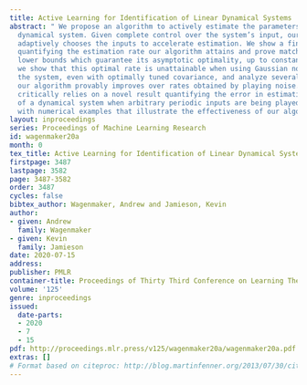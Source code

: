 ```yaml
---
title: Active Learning for Identification of Linear Dynamical Systems
abstract: " We propose an algorithm to actively estimate the parameters of a linear
  dynamical system. Given complete control over the system’s input, our algorithm
  adaptively chooses the inputs to accelerate estimation. We show a finite time bound
  quantifying the estimation rate our algorithm attains and prove matching upper and
  lower bounds which guarantee its asymptotic optimality, up to constants. In addition,
  we show that this optimal rate is unattainable when using Gaussian noise to excite
  the system, even with optimally tuned covariance, and analyze several examples where
  our algorithm provably improves over rates obtained by playing noise. Our analysis
  critically relies on a novel result quantifying the error in estimating the parameters
  of a dynamical system when arbitrary periodic inputs are being played. We conclude
  with numerical examples that illustrate the effectiveness of our algorithm in practice. "
layout: inproceedings
series: Proceedings of Machine Learning Research
id: wagenmaker20a
month: 0
tex_title: Active Learning for Identification of Linear Dynamical Systems
firstpage: 3487
lastpage: 3582
page: 3487-3582
order: 3487
cycles: false
bibtex_author: Wagenmaker, Andrew and Jamieson, Kevin
author:
- given: Andrew
  family: Wagenmaker
- given: Kevin
  family: Jamieson
date: 2020-07-15
address: 
publisher: PMLR
container-title: Proceedings of Thirty Third Conference on Learning Theory
volume: '125'
genre: inproceedings
issued:
  date-parts:
  - 2020
  - 7
  - 15
pdf: http://proceedings.mlr.press/v125/wagenmaker20a/wagenmaker20a.pdf
extras: []
# Format based on citeproc: http://blog.martinfenner.org/2013/07/30/citeproc-yaml-for-bibliographies/
---
```

